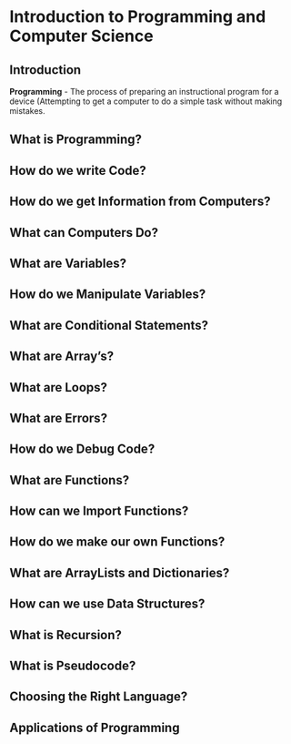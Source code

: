 # Introduction to Programming and Computer Science
## Introduction
**Programming** - The process of preparing an instructional program for a device (Attempting to get a computer to do a simple task <ud>without</ud> making mistakes.


## What is Programming?
## How do we write Code?
## How do we get Information from Computers?
## What can Computers Do?
## What are Variables?
## How do we Manipulate Variables?
## What are Conditional Statements?
## What are Array’s?
## What are Loops?
## What are Errors?
## How do we Debug Code?
## What are Functions?
## How can we Import Functions?
## How do we make our own Functions?
## What are ArrayLists and Dictionaries?
## How can we use Data Structures?
## What is Recursion?
## What is Pseudocode?
## Choosing the Right Language?
## Applications of Programming
